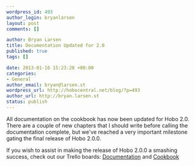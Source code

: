 ```yaml
--- 
wordpress_id: 493
author_login: bryanlarsen
layout: post
comments: []

author: Bryan Larsen
title: Documentation Updated for 2.0
published: true
tags: []

date: 2013-01-16 15:23:20 +00:00
categories: 
- General
author_email: bryan@larsen.st
wordpress_url: http://hobocentral.net/blog/?p=493
author_url: http://bryan.larsen.st
status: publish
---
```

All documentation on the cookbook has now been updated for Hobo 2.0.  There are a couple of new chapters that I should write before calling the documentation complete, but we've reached a very important milestone gating the final release of Hobo 2.0.0.

If you wish to assist in making the release of Hobo 2.0.0 a smashing success, check out our Trello boards: [Documentation](https://trello.com/b/cAdugfam) and [Cookbook](KivdCrbH)
